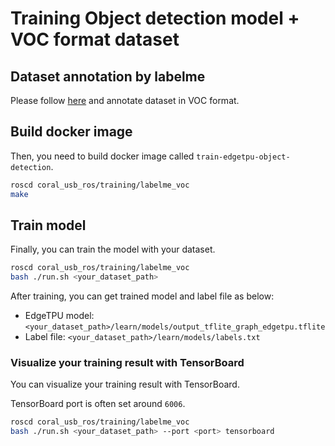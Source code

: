 # Training Object detection model + VOC format dataset

## Dataset annotation by labelme

Please follow [here](https://jsk-recognition.readthedocs.io/en/latest/deep_learning_with_image_dataset/annotate_images_with_labelme.html) and annotate dataset in VOC format.

## Build docker image

Then, you need to build docker image called `train-edgetpu-object-detection`.

```bash
roscd coral_usb_ros/training/labelme_voc
make
```

## Train model

Finally, you can train the model with your dataset.

```bash
roscd coral_usb_ros/training/labelme_voc
bash ./run.sh <your_dataset_path>
```

After training, you can get trained model and label file as below:

- EdgeTPU model: `<your_dataset_path>/learn/models/output_tflite_graph_edgetpu.tflite`
- Label file: `<your_dataset_path>/learn/models/labels.txt`

### Visualize your training result with TensorBoard

You can visualize your training result with TensorBoard.

TensorBoard port is often set around `6006`.

```bash
roscd coral_usb_ros/training/labelme_voc
bash ./run.sh <your_dataset_path> --port <port> tensorboard
```

